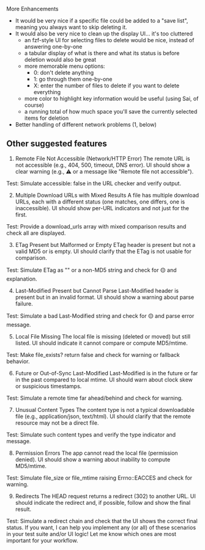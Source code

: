 More Enhancements

- It would be very  nice if a specific file could be added to a "save list", meaning you always want to skip deleting it.
- It would also be very nice to clean up the display UI... it's too cluttered
  - an fzf-style UI for selecting files to delete would be nice, instead of answering one-by-one
  - a tabular display of what is there and what its status is before deletion would also be great
  - more memorable menu options:
    - 0: don't delete anything
    - 1: go through them one-by-one
    - X: enter the number of files to delete if you want to delete everything
  - more color to highlight key information would be useful (using Sai, of course)
  - a running total of how much space you'll save the currently selected items for deletion
- Better handling of different network problems (1, below)





Other suggested features
------------------------

1. Remote File Not Accessible (Network/HTTP Error)
The remote URL is not accessible (e.g., 404, 500, timeout, DNS error).
UI should show a clear warning (e.g., ⚠️ or a message like "Remote file not accessible").

Test: Simulate accessible: false in the URL checker and verify output.

2. Multiple Download URLs with Mixed Results
A file has multiple download URLs, each with a different status (one matches, one differs, one is inaccessible).
UI should show per-URL indicators and not just for the first.

Test:  Provide a download_urls array with mixed comparison results and check all are displayed.


3. ETag Present but Malformed or Empty
ETag header is present but not a valid MD5 or is empty.
UI should clarify that the ETag is not usable for comparison.

Test:  Simulate ETag as "" or a non-MD5 string and check for 🟡 and explanation.

4. Last-Modified Present but Cannot Parse
Last-Modified header is present but in an invalid format.
UI should show a warning about parse failure.

Test:  Simulate a bad Last-Modified string and check for 🟡 and parse error message.

5. Local File Missing
The local file is missing (deleted or moved) but still listed.
UI should indicate it cannot compare or compute MD5/mtime.

Test:  Make file_exists? return false and check for warning or fallback behavior.


6. Future or Out-of-Sync Last-Modified
Last-Modified is in the future or far in the past compared to local mtime.
UI should warn about clock skew or suspicious timestamps.

Test:  Simulate a remote time far ahead/behind and check for warning.

7. Unusual Content Types
The content type is not a typical downloadable file (e.g., application/json, text/html).
UI should clarify that the remote resource may not be a direct file.

Test:  Simulate such content types and verify the type indicator and message.

8. Permission Errors
The app cannot read the local file (permission denied).
UI should show a warning about inability to compute MD5/mtime.

Test:  Simulate file_size or file_mtime raising Errno::EACCES and check for warning.

9. Redirects
The HEAD request returns a redirect (302) to another URL.
UI should indicate the redirect and, if possible, follow and show the final result.

Test:  Simulate a redirect chain and check that the UI shows the correct final status.
If you want, I can help you implement any (or all) of these scenarios in your test suite and/or UI logic! Let me know which ones are most important for your workflow.
